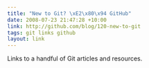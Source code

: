 ```yaml
---
title: "New to Git? \xE2\x80\x94 GitHub"
date: 2008-07-23 21:47:28 +10:00
link: http://github.com/blog/120-new-to-git
tags: git links github
layout: link
---
```

Links to a handful of Git articles and resources.
